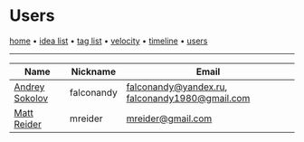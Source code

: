 # Users  
  
[home](index.md) • [idea list](ideas.md) • [tag list](tags.md) • [velocity](velocity.md) • [timeline](timeline.md) • [users](users.md)  
  
---  
  
| Name | Nickname | Email |  
|---|---|---|  
| [Andrey Sokolov](users/Andrey%20Sokolov.md) | falconandy | falconandy@yandex.ru, falconandy1980@gmail.com |  
| [Matt Reider](users/Matt%20Reider.md) | mreider | mreider@gmail.com |